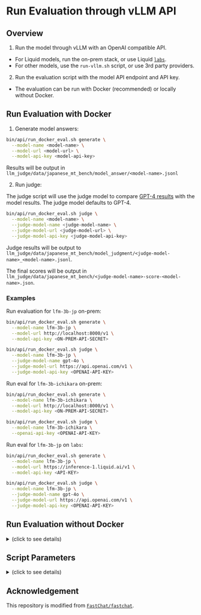 # Run Evaluation through vLLM API

## Overview

1. Run the model through vLLM with an OpenAI compatible API.
  - For Liquid models, run the on-prem stack, or use Liquid [`labs`](https://labs.liquid.ai).
  - For other models, use the `run-vllm.sh` script, or use 3rd party providers.
2. Run the evaluation script with the model API endpoint and API key.
  - The evaluation can be run with Docker (recommended) or locally without Docker.

## Run Evaluation with Docker

1. Generate model answers:

```bash
bin/api/run_docker_eval.sh generate \
  --model-name <model-name> \
  --model-url <model-url> \
  --model-api-key <model-api-key>
```

Results will be output in `llm_judge/data/japanese_mt_bench/model_answer/<model-name>.jsonl`

2. Run judge:

The judge script will use the judge model to compare [GPT-4 results](llm_judge/data/mt_bench/reference_answer/gpt-4.jsonl) with the model results. The judge model defaults to GPT-4.

```bash
bin/api/run_docker_eval.sh judge \
  --model-name <model-name> \
  --judge-model-name <judge-model-name> \
  --judge-model-url <judge-model-url> \
  --judge-model-api-key <judge-model-api-key>
```

Judge results will be output to `llm_judge/data/japanese_mt_bench/model_judgment/<judge-model-name>_<model-name>.jsonl`.

The final scores will be output in `llm_judge/data/japanese_mt_bench/<judge-model-name>-score-<model-name>.json`.

### Examples

Run evaluation for `lfm-3b-jp` on-prem:

```bash
bin/api/run_docker_eval.sh generate \
  --model-name lfm-3b-jp \
  --model-url http://localhost:8000/v1 \
  --model-api-key <ON-PREM-API-SECRET>

bin/api/run_docker_eval.sh judge \
  --model-name lfm-3b-jp \
  --judge-model-name gpt-4o \
  --judge-model-url https://api.openai.com/v1 \
  --judge-model-api-key <OPENAI-API-KEY>
```

Run eval for `lfm-3b-ichikara` on-prem:

```bash
bin/api/run_docker_eval.sh generate \
  --model-name lfm-3b-ichikara \
  --model-url http://localhost:8000/v1 \
  --model-api-key <ON-PREM-API-SECRET>

bin/api/run_docker_eval.sh judge \
  --model-name lfm-3b-ichikara \
  --openai-api-key <OPENAI-API-KEY>
```

Run eval for `lfm-3b-jp` on `labs`:

```bash
bin/api/run_docker_eval.sh generate \
  --model-name lfm-3b-jp \
  --model-url https://inference-1.liquid.ai/v1 \
  --model-api-key <API-KEY>

bin/api/run_docker_eval.sh judge \
  --model-name lfm-3b-jp \
  --judge-model-name gpt-4o \
  --judge-model-url https://api.openai.com/v1 \
  --judge-model-api-key <OPENAI-API-KEY>
```

## Run Evaluation without Docker

<details>

<summary>(click to see details)</summary>

### Install

It is recommended to create a brand new `conda` environment first. But this step is optional.

```bash
conda create -n mt_bench python=3.10
conda activate mt_bench
```

Run the following command to set up the environment and install the dependencies:

```bash
bin/api/prepare.sh
```

### Run Evaluation

1. Run `bin/api/run_api_eval.sh` script to generate model answers.

```bash
bin/api/run_api_eval.sh \
  --model-name <model-name> \
  --model-url <model-url> \
  --model-api-key <API-KEY>
```

Results will be output in `llm_judge/data/japanese_mt_bench/model_answer/<model-name>.jsonl`.

2. Run the following scripts to generate GPT-4 judgement scores for the model answers.

```bash
bin/api/run_openai_judge.sh \
  --model-name <model-name> \
  --judge-model-name <judge-model-name> \
  --judge-model-url <judge-model-url> \
  --judge-model-api-key <judge-model-api-key>

# examples:
bin/api/run_openai_judge.sh \
  --model-name lfm-3b-jp \
  --judge-model-name gpt-4o \
  --judge-model-url https://api.openai.com/v1 \
  --judge-model-api-key <OPENAI-API-KEY>

bin/api/run_openai_judge.sh \
  --model-name lfm-3b-ichikara \
  --judge-model-name gpt-4o \
  --judge-model-url https://api.openai.com/v1 \
  --judge-model-api-key <OPENAI-API-KEY>
```

Judge results will be output to `llm_judge/data/japanese_mt_bench/model_judgment/<judge-model-name>_<model-name>.jsonl`.

The final scores will be output in `llm_judge/data/japanese_mt_bench/<judge-model-name>-score-<model-name>.json`.

</details>

## Script Parameters

<details>

<summary>(click to see details)</summary>

### Generate Script Params

This applies to both `bin/api/run_docker_eval.sh generate` and `bin/api/run_api_eval.sh`.

| Argument | Description | Value for on-prem stack | Required |
| --- | --- | --- | --- |
| `--model-name` | Model name | `lfm-3b-jp`, `lfm-3b-ichikara` | Yes |
| `--model-url` | Model URL | `http://localhost:8000/v1` | Yes |
| `--model-api-key` | API key for the model | `API_SECRET` in `.env` | Yes |
| `--num-choices` | Number of responses to generate for each question | `5` | No. Default to 5. |
| `--question-count` | Number of questions to run | None | No. Default to None, which runs all questions. |

### Judge Script Params

This applies to both `bin/api/run_docker_eval.sh judge` and `bin/api/run_openai_judge.sh`.

| Argument | Description | Required |
| --- | --- | --- |
| `--model-name` | Model name to be evaluated | Yes |
| `--judge-model-name` | Name of the judge model (default: gpt-4) | No |
| `--judge-model-url` | Base URL for the judge model API | Yes |
| `--judge-model-api-key` | API key for the judge model | Yes |
| `--parallel` | Number of parallel API calls | No. Default to 5. |

</details>

## Acknowledgement

This repository is modified from [`FastChat/fastchat`](https://github.com/lm-sys/FastChat/tree/main/fastchat).
